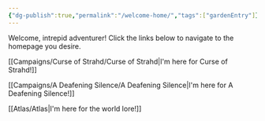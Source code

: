 ```yaml
---
{"dg-publish":true,"permalink":"/welcome-home/","tags":["gardenEntry"]}
---
```



Welcome, intrepid adventurer! Click the links below to navigate to the homepage you desire.

[[Campaigns/Curse of Strahd/Curse of Strahd\|I'm here for Curse of Strahd!]]

[[Campaigns/A Deafening Silence/A Deafening Silence\|I'm here for A Deafening Silence!]]

[[Atlas/Atlas\|I'm here for the world lore!]]
